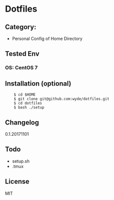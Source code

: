 Dotfiles
===

## Category:
- Personal Config of Home Directory

## Tested Env
### OS: CentOS 7

## Installation (optional)
```
    $ cd $HOME
    $ git clone git@github.com:wyde/dotfiles.git
    $ cd dotfiles
    $ bash ./setup
```

## Changelog
0.1.20171101

## Todo
- setup.sh
- .tmux

## License
MIT
